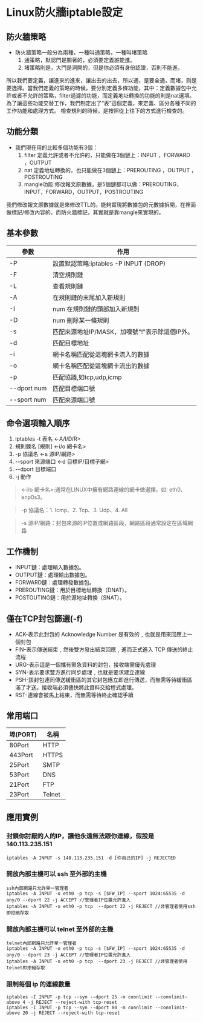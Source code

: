 # Linux防火牆iptable設定      
## 防火牆策略
 * 防火牆策略一般分為兩種，一種叫通策略，一種叫堵策略       
    1. 通策略，默認門是關著的，必須要定義誰能進。     
    2. 堵策略則是，大門是洞開的，但是你必須有身份認證，否則不能進。      

所以我們要定義，讓進來的進來，讓出去的出去，所以通，是要全通，而堵，则是要选择。當我們定義的策略的時候，要分別定義多條功能，其中：定義數據包中允許或者不允許的策略，filter過濾的功能，而定義地址轉換的功能的則是nat選項。為了讓這些功能交替工作，我們制定出了“表”這個定義，來定義、區分各種不同的工作功能和處理方式。
檢查規則的時候，是按照從上往下的方式進行檢查的。    
## 功能分類
 * 我們現在用的比較多個功能有3個：     
    1. filter 定義允許或者不允許的，只能做在3個鏈上：INPUT ，FORWARD ，OUTPUT
    2. nat 定義地址轉換的，也只能做在3個鏈上：PREROUTING ，OUTPUT ，POSTROUTING
    3. mangle功能:修改報文原數據，是5個鏈都可以做：PREROUTING，INPUT，FORWARD，OUTPUT，POSTROUTING   

我們修改報文原數據就是來修改TTL的。能夠實現將數據包的元數據拆開，在裡面做標記/修改內容的。而防火牆標記，其實就是靠mangle來實現的。        
## 基本參數
參數|作用
-------|-------
-P|設置默認策略:iptables -P INPUT (DROP)
-F|清空規則鏈
-L|查看規則鏈
-A|在規則鏈的末尾加入新規則
-I|num 在規則鏈的頭部加入新規則
-D|num 刪除某一條規則
-s|匹配來源地址IP/MASK，加嘆號"!"表示除這個IP外。
-d|匹配目標地址
-i|網卡名稱匹配從這塊網卡流入的數據
-o|網卡名稱匹配從這塊網卡流出的數據
-p|匹配協議,如tcp,udp,icmp
--dport num|匹配目標端口號
--sport num|匹配來源端口號
## 命令選項輸入順序
1. iptables -t 表名 <-A/I/D/R> 
2. 規則鍊名 [規則] <-i/o 網卡名> 
3. -p 協議名 <-s 源IP/網路> 
4. --sport 來源端口 <-d 目標IP/目標子網>
5. --dport 目標端口 
6. -j 動作
>  <-i/o 網卡名>:通常在LINUX中擁有網路連線的網卡做選擇。如: eth0、enp0s3。   

> -p 協議名：1. Icmp、2. Tcp、3. Udp、4. All

> -s 源IP/網路：封包來源的IP位置或網路區段，網路區段通常設定在區域網路

## 工作機制
* INPUT鏈：處理輸入數據包。
* OUTPUT鏈：處理輸出數據包。
* FORWARD鏈：處理轉發數據包。
* PREROUTING鏈：用於目標地址轉換（DNAT）。
* POSTOUTING鏈：用於源地址轉換（SNAT）。
## 僅在TCP封包篩選(-f)
* ACK-表示此封包的 Acknowledge Number 是有效的﹐也就是用來回應上一個封包
* FIN-表示傳送結束﹐然後雙方發出結束回應﹐進而正式進入 TCP 傳送的終止流程
* URG-表示這是一個攜有緊急資料的封包，接收端需優先處理
* SYN-表示要求雙方進行同步處理﹐也就是要求建立連線
* PSH-該封包連同傳送緩衝區的其它封包應立即進行傳送，而無需等待緩衝區滿了才送。接收端必須儘快將此資料交給程式處理。
* RST-連線會被馬上結束，而無需等待終止確認手續
## 常用端口
埠(PORT)|名稱
----|----
80Port|HTTP
443Port|HTTPS
25Port|SMTP
53Port|DNS
21Port|FTP
23Port|Telnet
## 應用實例
### 封鎖你討厭的人的IP，讓他永遠無法跟你連線，假設是140.113.235.151
```
iptables -A INPUT -s 140.113.235.151 -d [你自己的IP] -j REJECTED
```
### 開放內部主機可以 ssh 至外部的主機
```
ssh內部網路只允許單一管理者
iptables -A INPUT -o eth0 -p tcp -s [$FW_IP] --sport 1024:65535 -d any/0 --dport 22 -j ACCEPT //管理者IP位置允許進入
iptables -A INPUT -o eth0 -p tcp  --dport 22 -j REJECT //非管理者使用ssh即拒絕存取
```
### 開放內部主機可以 telnet 至外部的主機
```
telnet內部網路只允許單一管理者
iptables -A INPUT -o eth0 -p tcp -s [$FW_IP] --sport 1024:65535 -d any/0 --dport 23 -j ACCEPT //管理者IP位置允許進入
iptables -A INPUT -o eth0 -p tcp  --dport 23 -j REJECT //非管理者使用telnet即拒絕存取
```
### 限制每個 ip 的連線數量
```
iptables -I INPUT -p tcp --syn --dport 25 -m connlimit --connlimit-above 4 -j REJECT --reject-with tcp-reset
iptables -I INPUT -p tcp --syn --dport 80 -m connlimit --connlimit-above 20 -j REJECT --reject-with tcp-reset
```